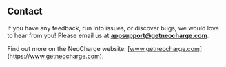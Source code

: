 ## Contact
If you have any feedback, run into issues, or discover bugs, we would love to hear from you! Please email us at <strong>appsupport@getneocharge.com</strong>.

Find out more on the NeoCharge website: [www.getneocharge.com](https://www.getneocharge.com).
